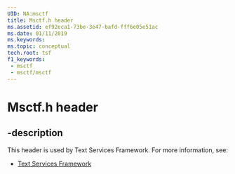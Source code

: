```yaml
---
UID: NA:msctf
title: Msctf.h header
ms.assetid: ef92eca1-73be-3e47-bafd-fff6e05e51ac
ms.date: 01/11/2019
ms.keywords: 
ms.topic: conceptual
tech.root: tsf
f1_keywords:
 - msctf
 - msctf/msctf
---
```


# Msctf.h header


## -description

This header is used by Text Services Framework. For more information, see:

- [Text Services Framework](../_tsf/index.md)

